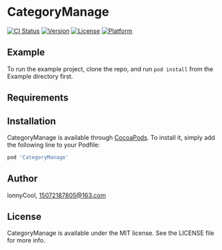 # CategoryManage

[![CI Status](https://img.shields.io/travis/lonnyCool/CategoryManage.svg?style=flat)](https://travis-ci.org/lonnyCool/CategoryManage)
[![Version](https://img.shields.io/cocoapods/v/CategoryManage.svg?style=flat)](https://cocoapods.org/pods/CategoryManage)
[![License](https://img.shields.io/cocoapods/l/CategoryManage.svg?style=flat)](https://cocoapods.org/pods/CategoryManage)
[![Platform](https://img.shields.io/cocoapods/p/CategoryManage.svg?style=flat)](https://cocoapods.org/pods/CategoryManage)

## Example

To run the example project, clone the repo, and run `pod install` from the Example directory first.

## Requirements

## Installation

CategoryManage is available through [CocoaPods](https://cocoapods.org). To install
it, simply add the following line to your Podfile:

```ruby
pod 'CategoryManage'
```

## Author

lonnyCool, 15072187805@163.com

## License

CategoryManage is available under the MIT license. See the LICENSE file for more info.

